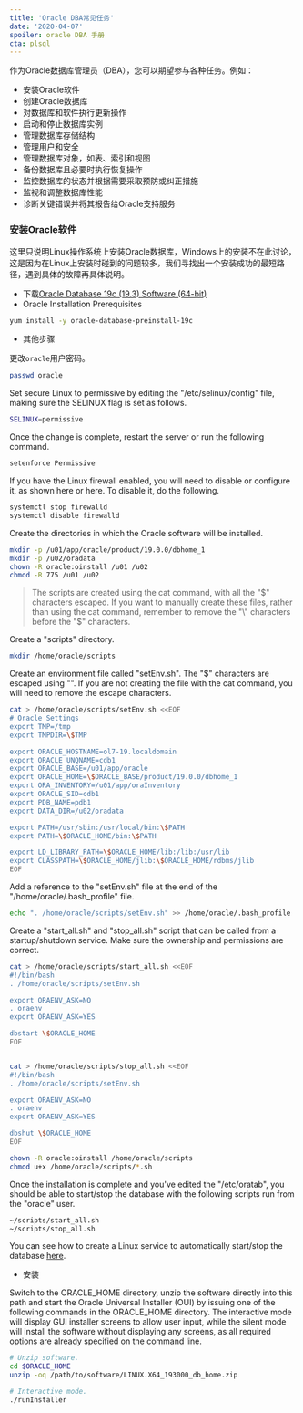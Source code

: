 ```yaml
---
title: 'Oracle DBA常见任务'
date: '2020-04-07'
spoiler: oracle DBA 手册
cta: plsql
---
```


作为Oracle数据库管理员（DBA），您可以期望参与各种任务。例如：
- 安装Oracle软件
- 创建Oracle数据库
- 对数据库和软件执行更新操作
- 启动和停止数据库实例
- 管理数据库存储结构
- 管理用户和安全
- 管理数据库对象，如表、索引和视图
- 备份数据库且必要时执行恢复操作
- 监控数据库的状态并根据需要采取预防或纠正措施
- 监视和调整数据库性能
- 诊断关键错误并将其报告给Oracle支持服务

### 安装Oracle软件
这里只说明Linux操作系统上安装Oracle数据库，Windows上的安装不在此讨论，这是因为在Linux上安装时碰到的问题较多，我们寻找出一个安装成功的最短路径，遇到具体的故障再具体说明。
- 下载[Oracle Database 19c (19.3) Software (64-bit)](https://www.oracle.com/technetwork/database/enterprise-edition/downloads/oracle19c-linux-5462157.html)
- Oracle Installation Prerequisites
```bash
yum install -y oracle-database-preinstall-19c
```
- 其他步骤

更改`oracle`用户密码。
```bash
passwd oracle
```
Set secure Linux to permissive by editing the "/etc/selinux/config" file, making sure the SELINUX flag is set as follows.
```bash
SELINUX=permissive
```
Once the change is complete, restart the server or run the following command.
```bash
setenforce Permissive
```
If you have the Linux firewall enabled, you will need to disable or configure it, as shown here or here. To disable it, do the following.
```bash
systemctl stop firewalld
systemctl disable firewalld
```
Create the directories in which the Oracle software will be installed.
```bash
mkdir -p /u01/app/oracle/product/19.0.0/dbhome_1
mkdir -p /u02/oradata
chown -R oracle:oinstall /u01 /u02
chmod -R 775 /u01 /u02
```
> The scripts are created using the cat command, with all the "$" characters escaped. If you want to manually create these files, rather than using the cat command, remember to remove the "\" characters before the "$" characters.

Create a "scripts" directory.
```bash
mkdir /home/oracle/scripts
```
Create an environment file called "setEnv.sh". The "$" characters are escaped using "\". If you are not creating the file with the cat command, you will need to remove the escape characters.
```bash
cat > /home/oracle/scripts/setEnv.sh <<EOF
# Oracle Settings
export TMP=/tmp
export TMPDIR=\$TMP

export ORACLE_HOSTNAME=ol7-19.localdomain
export ORACLE_UNQNAME=cdb1
export ORACLE_BASE=/u01/app/oracle
export ORACLE_HOME=\$ORACLE_BASE/product/19.0.0/dbhome_1
export ORA_INVENTORY=/u01/app/oraInventory
export ORACLE_SID=cdb1
export PDB_NAME=pdb1
export DATA_DIR=/u02/oradata

export PATH=/usr/sbin:/usr/local/bin:\$PATH
export PATH=\$ORACLE_HOME/bin:\$PATH

export LD_LIBRARY_PATH=\$ORACLE_HOME/lib:/lib:/usr/lib
export CLASSPATH=\$ORACLE_HOME/jlib:\$ORACLE_HOME/rdbms/jlib
EOF
```
Add a reference to the "setEnv.sh" file at the end of the "/home/oracle/.bash_profile" file.
```bash
echo ". /home/oracle/scripts/setEnv.sh" >> /home/oracle/.bash_profile
```
Create a "start_all.sh" and "stop_all.sh" script that can be called from a startup/shutdown service. Make sure the ownership and permissions are correct.
```bash
cat > /home/oracle/scripts/start_all.sh <<EOF
#!/bin/bash
. /home/oracle/scripts/setEnv.sh

export ORAENV_ASK=NO
. oraenv
export ORAENV_ASK=YES

dbstart \$ORACLE_HOME
EOF


cat > /home/oracle/scripts/stop_all.sh <<EOF
#!/bin/bash
. /home/oracle/scripts/setEnv.sh

export ORAENV_ASK=NO
. oraenv
export ORAENV_ASK=YES

dbshut \$ORACLE_HOME
EOF

chown -R oracle:oinstall /home/oracle/scripts
chmod u+x /home/oracle/scripts/*.sh
```
Once the installation is complete and you've edited the "/etc/oratab", you should be able to start/stop the database with the following scripts run from the "oracle" user.
```bash
~/scripts/start_all.sh
~/scripts/stop_all.sh
```
You can see how to create a Linux service to automatically start/stop the database [here](https://oracle-base.com/articles/linux/linux-services-systemd#creating-linux-services).

- 安装

Switch to the ORACLE_HOME directory, unzip the software directly into this path and start the Oracle Universal Installer (OUI) by issuing one of the following commands in the ORACLE_HOME directory. The interactive mode will display GUI installer screens to allow user input, while the silent mode will install the software without displaying any screens, as all required options are already specified on the command line.
```bash
# Unzip software.
cd $ORACLE_HOME
unzip -oq /path/to/software/LINUX.X64_193000_db_home.zip

# Interactive mode.
./runInstaller
```